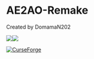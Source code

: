 # AE2AO-Remake
Created by DomamaN202

![](https://img.shields.io/github/last-commit/Domaman202/AE2AO-Remake?logo=artstation&style=for-the-badge&color=9266CC)![](https://img.shields.io/github/issues/Domaman202/AE2AO-Remake?style=for-the-badge&logo=slashdot)

[![CurseForge](https://img.shields.io/static/v1?style=popout&label=curseforge&message=project&color=6441A4)](https://www.curseforge.com/minecraft/mc-mods/ae2ao)
